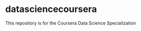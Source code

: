 datasciencecoursera
===================

This repository is for the Coursera Data Science Specialization
